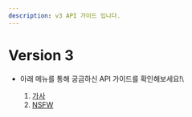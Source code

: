 ```yaml
---
description: v3 API 가이드 입니다.
---
```


# Version 3

* 아래 메뉴를 통해 궁금하신 API 가이드를 확인해보세요!\

  1. [가사](https://docs.mora-bot.kr/api/guide/version3/%EA%B0%80%EC%82%AC)
  2. [NSFW](https://docs.mora-bot.kr/api/guide/version3/NSFW)
